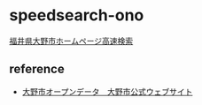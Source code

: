 # speedsearch-ono

[福井県大野市ホームページ高速検索](https://code4fukui.github.io/speedsearch-ono/)

## reference

- [大野市オープンデータ　大野市公式ウェブサイト](https://www.city.ono.fukui.jp/shisei/johokoukai/opendata1.html)
